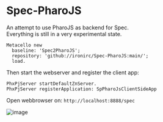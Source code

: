 # Spec-PharoJS
An attempt to use PharoJS as backend for Spec.  
Everything is still in a very experimental state.


```Smalltalk
Metacello new
  baseline: 'Spec2PharoJS';
  repository: 'github://ironirc/Spec-PharoJS:main/';
  load.
```

Then start the webserver and register the client app:
```Smalltalk
PhxPjServer startDefaultZnServer.
PhxPjServer registerApplication: SpPharoJsClientSideApp
```

Open webbrowser on:
`http://localhost:8888/spec`

![image](https://github.com/ironirc/Spec-PharoJS/assets/10418880/11344b9f-fede-4046-89a8-7043135ae00b)

